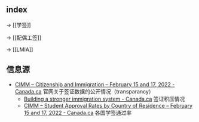 ## index

-> [[学签]]

-> [[配偶工签]]

-> [[LMIA]]

## 信息源

- [CIMM – Citizenship and Immigration – February 15 and 17, 2022 - Canada.ca](https://www.canada.ca/en/immigration-refugees-citizenship/corporate/transparency/committees/cimm-feb-15-17-2022.html) 官网关于签证数据的公开情况（transparancy）
	- [Building a stronger immigration system - Canada.ca](https://www.canada.ca/en/immigration-refugees-citizenship/corporate/mandate/stronger-immigration-system.html) 签证积压情况
	- [CIMM – Student Approval Rates by Country of Residence – February 15 and 17, 2022 - Canada.ca](https://www.canada.ca/en/immigration-refugees-citizenship/corporate/transparency/committees/cimm-feb-15-17-2022/student-approval-rates.html) 各国学签通过率